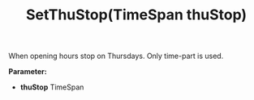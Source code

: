 ﻿---
uid: crmscript_ref_NSChatOpeningHours_SetThuStop
title: SetThuStop(TimeSpan thuStop)
intellisense: NSChatOpeningHours.SetThuStop
keywords: NSChatOpeningHours, GetThuStop
so.topic: reference
---

When opening hours stop on Thursdays. Only time-part is used.

**Parameter:** 
 - **thuStop** TimeSpan


